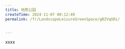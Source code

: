 ```yaml
---
title: 地质公园
createTime: 2024-11-07 00:12:49
permalink: /fr/LandscapeLeisureGreenSpace/gBZVqGRi/


---
```


xxxx